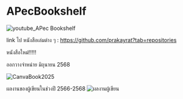 # APecBookshelf

![youtube_APec Bookshelf](https://github.com/user-attachments/assets/3f39ff14-6629-47b3-8b56-a9877d08137e)

link ไป หนังสือเล่มต่าง ๆ : https://github.com/prakayrat?tab=repositories


หนังสือใหม่!!!!!     

ออกวางจำหน่าย มิถุนายน 2568

![CanvaBook2025](https://github.com/user-attachments/assets/5cd8ead0-5e32-4804-a403-b24f905c2b07)


ผลงานของผู้เขียนในช่วงปี 2566-2568
![ผลงานผู้เขียน](https://github.com/user-attachments/assets/dfa24c8e-2699-4368-ad31-65676e2a4e4e)
